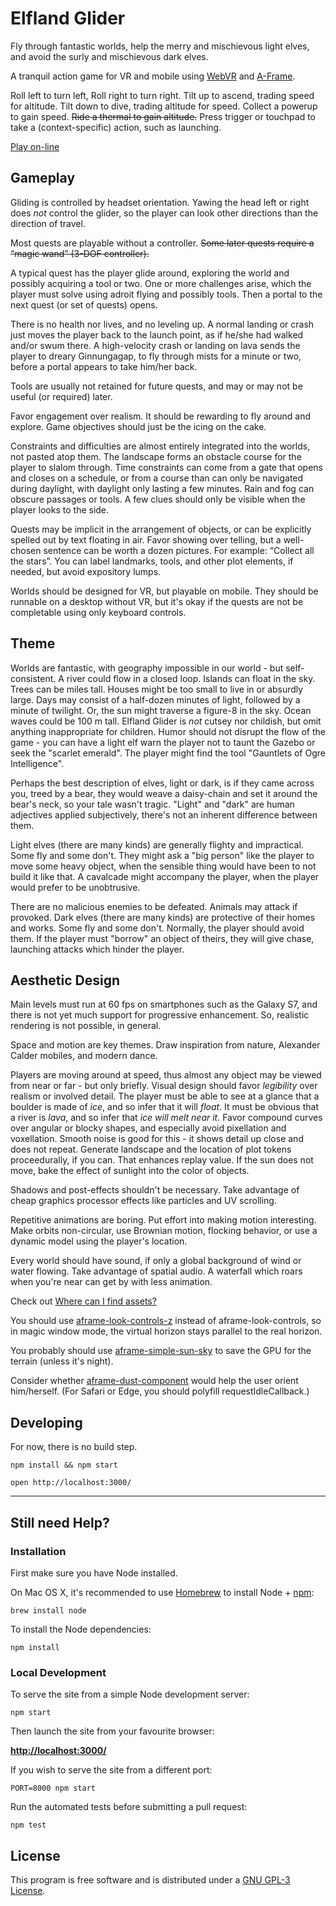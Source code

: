 # Elfland Glider

Fly through fantastic worlds, 
help the merry and mischievous light elves, 
and avoid the surly and mischievous dark elves.

A tranquil action game for VR and mobile 
using [WebVR](https://webvr.info/) and [A-Frame](https://aframe.io).

Roll left to turn left, Roll right to turn right. 
Tilt up to ascend, trading speed for altitude.
Tilt down to dive, trading altitude for speed.
Collect a powerup to gain speed.
~~Ride a thermal to gain altitude.~~
Press trigger or touchpad to take a (context-specific) action, such as launching.

[Play on-line](https://elfland-glider.surge.sh/)

## Gameplay
Gliding is controlled by headset orientation. 
Yawing the head left or right does *not* control the glider,
so the player can look other directions than the direction of travel.

Most quests are playable without a controller.
~~Some later quests require a “magic wand” (3-DOF controller).~~

A typical quest has the player glide around, exploring the world and possibly acquiring a tool or two.
One or more challenges arise, which the player must solve using adroit flying and possibly tools.
Then a portal to the next quest (or set of quests) opens.

There is no health nor lives, and no leveling up. 
A normal landing or crash just moves the player back to the launch point, as if he/she had walked and/or swum there.
A high-velocity crash or landing on lava sends the player to dreary Ginnungagap,
to fly through mists for a minute or two, before a portal appears to take him/her back.

Tools are usually not retained for future quests, and may or may not be useful (or required) later.

Favor engagement over realism.  It should be rewarding to fly around and explore.
Game objectives should just be the icing on the cake.

Constraints and difficulties are almost entirely integrated into the worlds, not pasted atop them.
The landscape forms an obstacle course for the player to slalom through.
Time constraints can come from a gate that opens and closes on a schedule,
or from a course than can only be navigated during daylight, with daylight only lasting a few minutes.
Rain and fog can obscure passages or tools.
A few clues should only be visible when the player looks to the side.

Quests may be implicit in the arrangement of objects, 
or can be explicitly spelled out by text floating in air.
Favor showing over telling, but a well-chosen sentence can be worth a dozen pictures.
For example: “Collect all the stars”.
You can label landmarks, tools, and other plot elements, if needed, but avoid expository lumps.

Worlds should be designed for VR, but playable on mobile.
They should be runnable on a desktop without VR, but it's okay if the quests are not be completable using only keyboard controls.


## Theme
Worlds are fantastic, with geography impossible in our world - but self-consistent.
A river could flow in a closed loop.
Islands can float in the sky.
Trees can be miles tall.
Houses might be too small to live in or absurdly large.
Days may consist of a half-dozen minutes of light, followed by a minute of twilight.
Or, the sun might traverse a figure-8 in the sky.
Ocean waves could be 100 m tall.
Elfland Glider is *not* cutsey nor childish,
but omit anything inappropriate for children.
Humor should not disrupt the flow of the game -
you can have a light elf warn the player not to taunt the Gazebo or seek the "scarlet emerald".
The player might find the tool "Gauntlets of Ogre Intelligence".

Perhaps the best description of elves, light or dark, is if they came across you, treed by a bear, 
they would weave a daisy-chain and set it around the bear's neck, so your tale wasn't tragic.
"Light" and "dark" are human adjectives applied subjectively,
there's not an inherent difference between them.

Light elves (there are many kinds) are generally flighty and impractical.
Some fly and some don't.
They might ask a "big person" like the player to move some heavy object,
when the sensible thing would have been to not build it like that.
A cavalcade might accompany the player, when the player would prefer to be unobtrusive.

There are no malicious enemies to be defeated.
Animals may attack if provoked.
Dark elves (there are many kinds) are protective of their homes and works.
Some fly and some don't.
Normally, the player should avoid them.
If the player must "borrow" an object of theirs, they will give chase,
launching attacks which hinder the player.

## Aesthetic Design

Main levels must run at 60 fps on smartphones such as the Galaxy S7, and there is not yet much support for progressive enhancement.
So, realistic rendering is not possible, in general.

Space and motion are key themes. Draw inspiration from nature, Alexander Calder mobiles, and modern dance.

Players are moving around at speed, thus almost any object may be viewed from near or far - 
but only briefly. Visual design should favor *legibility* over realism or involved detail.
The player must be able to see at a glance that a boulder is made of *ice*, and so infer that it will *float*.
It must be obvious that a river is *lava*, and so infer that *ice will melt near it*.
Favor compound curves over angular or blocky shapes, and especially avoid pixellation and voxellation.
Smooth noise is good for this - it shows detail up close and does not repeat.
Generate landscape and the location of plot tokens proceedurally, if you can.
That enhances replay value.
If the sun does not move, bake the effect of sunlight into the color of objects. 

Shadows and post-effects shouldn't be necessary.
Take advantage of cheap graphics processor effects like particles and UV scrolling.

Repetitive animations are boring.
Put effort into making motion interesting. 
Make orbits non-circular, use Brownian motion, flocking behavior,
or use a dynamic model using the player's location.

Every world should have sound, if only a global background of wind or water flowing.
Take advantage of spatial audio. A waterfall which roars when you're near can get by with less animation. 

Check out  [Where can I find assets?](https://aframe.io/docs/0.8.0/introduction/faq.html#where-can-i-find-assets)

You should use [aframe-look-controls-z](https://www.npmjs.com/package/aframe-look-controls-z) instead of 
aframe-look-controls, so in magic window mode, the virtual horizon stays parallel to the real horizon.

You probably should use [aframe-simple-sun-sky](https://www.npmjs.com/package/aframe-simple-sun-sky) to save the GPU
for the terrain (unless it's night).

Consider whether [aframe-dust-component](https://www.npmjs.com/package/aframe-dust-component) would help the user
orient him/herself.  (For Safari or Edge, you should polyfill requestIdleCallback.)


## Developing
For now, there is no build step.

`npm install && npm start`

`open http://localhost:3000/`

***

## Still need Help?

### Installation

First make sure you have Node installed.

On Mac OS X, it's recommended to use [Homebrew](http://brew.sh/) to install Node + [npm](https://www.npmjs.com):

    brew install node

To install the Node dependencies:

    npm install


### Local Development

To serve the site from a simple Node development server:

    npm start

Then launch the site from your favourite browser:

[__http://localhost:3000/__](http://localhost:3000/)

If you wish to serve the site from a different port:

    PORT=8000 npm start

Run the automated tests before submitting a pull request:

	npm test

## License

This program is free software and is distributed under a [GNU GPL-3 License](LICENSE).
